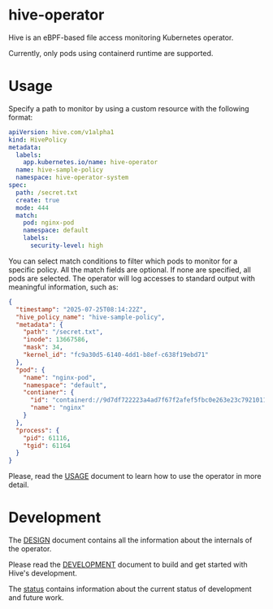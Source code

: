 # hive-operator

Hive is an eBPF-based file access monitoring Kubernetes operator.

Currently, only pods using containerd runtime are supported.

# Usage

Specify a path to monitor by using a custom resource with the following
format:

```yaml
apiVersion: hive.com/v1alpha1
kind: HivePolicy
metadata:
  labels:
    app.kubernetes.io/name: hive-operator
  name: hive-sample-policy
  namespace: hive-operator-system
spec:
  path: /secret.txt
  create: true
  mode: 444
  match:
    pod: nginx-pod
    namespace: default
    labels:
      security-level: high
```

You can select match conditions to filter which pods to monitor for a
specific policy. All the match fields are optional. If none are
specified, all pods are selected. The operator will log accesses to
standard output with meaningful information, such as:

```json
{
  "timestamp": "2025-07-25T08:14:22Z",
  "hive_policy_name": "hive-sample-policy",
  "metadata": {
    "path": "/secret.txt",
    "inode": 13667586,
    "mask": 34,
    "kernel_id": "fc9a30d5-6140-4dd1-b8ef-c638f19ebd71"
  },
  "pod": {
    "name": "nginx-pod",
    "namespace": "default",
    "contianer": {
      "id": "containerd://9d7df722223a4ad7f67f2afef5fbc0e263e23c7921011497f445e657fbced97e",
      "name": "nginx"
    }
  },
  "process": {
    "pid": 61116,
    "tgid": 61164
  }
}
```

Please, read the [USAGE](./docs/USAGE.md) document to learn how to
use the operator in more detail.

# Development

The [DESIGN](./docs/DESIGN.md) document contains all the information
about the internals of the operator.

Please read the [DEVELOPMENT](./docs/DEVELOPMENT.md) document to build
and get started with Hive's development.

The [status](./docs/status.org) contains information about the current
status of development and future work.
	
